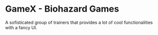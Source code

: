 # GameX - Biohazard Games
A sofisticated group of trainers that provides a lot of cool functionalities with a fancy UI.
